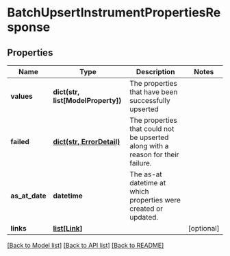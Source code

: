 # BatchUpsertInstrumentPropertiesResponse


## Properties
Name | Type | Description | Notes
------------ | ------------- | ------------- | -------------
**values** | **dict(str, list[ModelProperty])** | The properties that have been successfully upserted | 
**failed** | [**dict(str, ErrorDetail)**](ErrorDetail.md) | The properties that could not be upserted along with a reason for their failure. | 
**as_at_date** | **datetime** | The as-at datetime at which properties were created or updated. | 
**links** | [**list[Link]**](Link.md) |  | [optional] 

[[Back to Model list]](../README.md#documentation-for-models) [[Back to API list]](../README.md#documentation-for-api-endpoints) [[Back to README]](../README.md)


